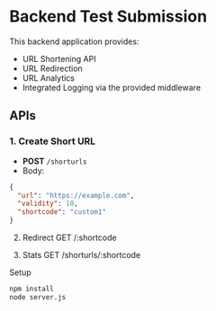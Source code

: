 # Backend Test Submission

This backend application provides:
- URL Shortening API
- URL Redirection
- URL Analytics
- Integrated Logging via the provided middleware

## APIs

### 1. Create Short URL
- **POST** `/shorturls`
- Body: 
```json
{
  "url": "https://example.com",
  "validity": 10,
  "shortcode": "custom1"
}
```

2. Redirect
GET /:shortcode

3. Stats
GET /shorturls/:shortcode

Setup
```bash
npm install
node server.js
```